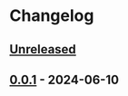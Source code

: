 # Changelog

## [Unreleased]

## [0.0.1] - 2024-06-10

[unreleased]: https://github.com/zanncdwbl/zannc-KeepsakeChambers/compare/0.0.1...HEAD
[0.0.1]: https://github.com/zanncdwbl/zannc-KeepsakeChambers/compare/57fffda7860651540963c3fb54ce2c28bc86b1c2...0.0.1
